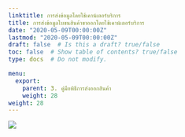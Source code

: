 ```yaml
---
linktitle: การส่งข้อมูลโดยใช้เคาน์เตอร์บริการ
title: การส่งข้อมูลใบขนสินค้าขาออกโดยใช้เคาน์เตอร์บริการ
date: "2020-05-09T00:00:00Z"
lastmod: "2020-05-09T00:00:00Z"
draft: false  # Is this a draft? true/false
toc: false  # Show table of contents? true/false
type: docs  # Do not modify.

menu:
  export:
    parent: 3. คู่มือพิธีการส่งออกสินค้า
    weight: 28
weight: 28
---
```


![](../img/e-Export-guidejpg_Page51.jpg)